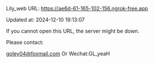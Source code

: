 Lily_web URL: https://ae6d-61-165-102-156.ngrok-free.app

Updated at: 2024-12-10 19:13:07

If you cannot open this URL, the server might be down.

Please contact: 

goley04@foxmail.com Or Wechat:GL_yeaH